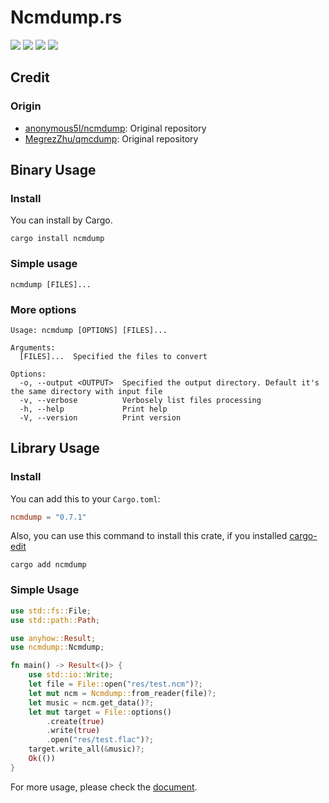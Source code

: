 # Ncmdump.rs

![](https://github.com/iqiziqi/ncmdump.rs/workflows/test/badge.svg)
![](https://github.com/iqiziqi/ncmdump.rs/workflows/deploy/badge.svg)
[![](https://img.shields.io/crates/v/ncmdump)](https://crates.io/crates/ncmdump)
[![](https://img.shields.io/crates/d/ncmdump)](https://crates.io/crates/ncmdump)

## Credit

### Origin

* [anonymous5l/ncmdump](https://github.com/anonymous5l/ncmdump): Original repository
* [MegrezZhu/qmcdump](https://github.com/MegrezZhu/qmcdump): Original repository

## Binary Usage

### Install

You can install by Cargo.

```shell
cargo install ncmdump
```

### Simple usage

```shell
ncmdump [FILES]...
```

### More options

```text
Usage: ncmdump [OPTIONS] [FILES]...

Arguments:
  [FILES]...  Specified the files to convert

Options:
  -o, --output <OUTPUT>  Specified the output directory. Default it's the same directory with input file
  -v, --verbose          Verbosely list files processing
  -h, --help             Print help
  -V, --version          Print version
```

## Library Usage

### Install

You can add this to your `Cargo.toml`:

```toml
ncmdump = "0.7.1"
```

Also, you can use this command to install this crate,
if you installed [cargo-edit](https://github.com/killercup/cargo-edit)

```shell
cargo add ncmdump
```

### Simple Usage

```rust
use std::fs::File;
use std::path::Path;

use anyhow::Result;
use ncmdump::Ncmdump;

fn main() -> Result<()> {
    use std::io::Write;
    let file = File::open("res/test.ncm")?;
    let mut ncm = Ncmdump::from_reader(file)?;
    let music = ncm.get_data()?;
    let mut target = File::options()
        .create(true)
        .write(true)
        .open("res/test.flac")?;
    target.write_all(&music)?;
    Ok(())
}
```

For more usage, please check the [document](https://docs.rs/ncmdump).
